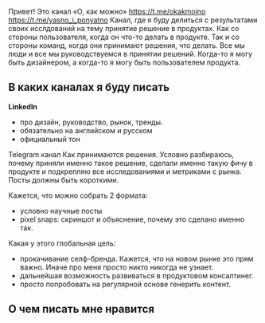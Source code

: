 Привет! 
Это канал «О, как можно» https://t.me/okakmojno https://t.me/yasno_i_ponyatno
Канал, где я буду делиться с результатами своих исслдований на тему принятие решение в продуктах. Как со стороны пользователя, когда он что-то делать в продукте. Так и со стороны команд, когда они принимают решения, что делать. Все мы люди и все мы руководствуемся в принятии решений. Когда-то я могу быть дизайнером, а когда-то я могу быть пользователем продукта. 

## В каких каналах я буду писать
**LinkedIn**
- про дизайн, руководство, рынок, тренды. 
- обязательно на английском и русском
- официальный тон

Telegram канал 
Как принимаются решения. Условно разбираюсь, почему приняли именно такое решение, сделали именно такую фичу в продукте и подкрепляю все исследованиями и метриками с рынка. 
Посты должны быть короткими. 

Кажется, что можно собрать 2 формата:
- условно научные посты
- pixel snaps: скриншот и объяснение, почему это сделано именно так. 

Какая у этого глобальная цель: 
- прокачивание селф-бренда. Кажется, что на новом рынке это прям важно. Иначе про меня просто никто никогда не узнает. 
- дальнейшая возможность развиваться в продуктовом консалтинег.
- просто попробовать на регулярной основе генерить контент. 

## О чем писать мне нравится



